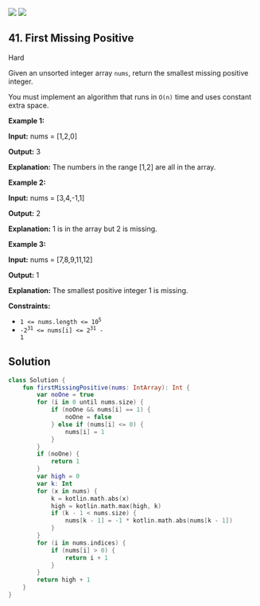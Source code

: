 [![](https://img.shields.io/github/stars/javadev/LeetCode-in-All?label=Stars&style=flat-square)](https://github.com/javadev/LeetCode-in-All)
[![](https://img.shields.io/github/forks/javadev/LeetCode-in-All?label=Fork%20me%20on%20GitHub%20&style=flat-square)](https://github.com/javadev/LeetCode-in-All/fork)

## 41\. First Missing Positive

Hard

Given an unsorted integer array `nums`, return the smallest missing positive integer.

You must implement an algorithm that runs in `O(n)` time and uses constant extra space.

**Example 1:**

**Input:** nums = [1,2,0]

**Output:** 3

**Explanation:** The numbers in the range [1,2] are all in the array.

**Example 2:**

**Input:** nums = [3,4,-1,1]

**Output:** 2

**Explanation:** 1 is in the array but 2 is missing.

**Example 3:**

**Input:** nums = [7,8,9,11,12]

**Output:** 1

**Explanation:** The smallest positive integer 1 is missing.

**Constraints:**

*   <code>1 <= nums.length <= 10<sup>5</sup></code>
*   <code>-2<sup>31</sup> <= nums[i] <= 2<sup>31</sup> - 1</code>

## Solution

```kotlin
class Solution {
    fun firstMissingPositive(nums: IntArray): Int {
        var noOne = true
        for (i in 0 until nums.size) {
            if (noOne && nums[i] == 1) {
                noOne = false
            } else if (nums[i] <= 0) {
                nums[i] = 1
            }
        }
        if (noOne) {
            return 1
        }
        var high = 0
        var k: Int
        for (x in nums) {
            k = kotlin.math.abs(x)
            high = kotlin.math.max(high, k)
            if (k - 1 < nums.size) {
                nums[k - 1] = -1 * kotlin.math.abs(nums[k - 1])
            }
        }
        for (i in nums.indices) {
            if (nums[i] > 0) {
                return i + 1
            }
        }
        return high + 1
    }
}
```